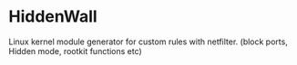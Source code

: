 # HiddenWall
Linux kernel module generator for custom rules with netfilter. (block ports, Hidden mode, rootkit functions etc)
